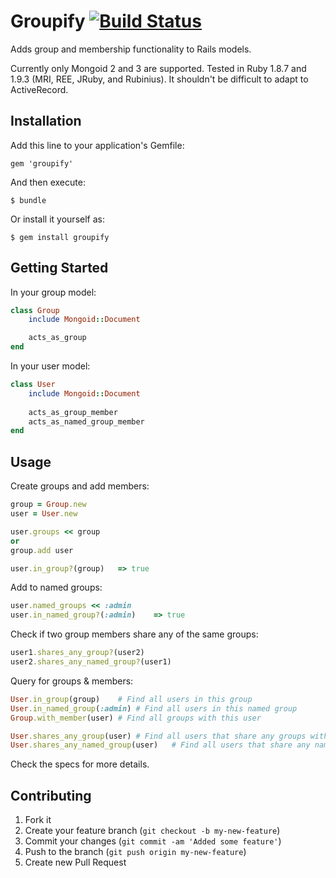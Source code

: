 # Groupify [![Build Status](https://secure.travis-ci.org/dwbutler/groupify.png)](http://travis-ci.org/dwbutler/groupify)
Adds group and membership functionality to Rails models.

Currently only Mongoid 2 and 3 are supported. Tested in Ruby 1.8.7 and 1.9.3 (MRI, REE, JRuby, and Rubinius).
It shouldn't be difficult to adapt to ActiveRecord.

## Installation

Add this line to your application's Gemfile:

    gem 'groupify'

And then execute:

    $ bundle

Or install it yourself as:

    $ gem install groupify

## Getting Started
In your group model:

```ruby
class Group
	include Mongoid::Document

	acts_as_group
end
```

In your user model:

```ruby
class User
	include Mongoid::Document
	
	acts_as_group_member
	acts_as_named_group_member
end
```

## Usage

Create groups and add members:

```ruby
group = Group.new
user = User.new

user.groups << group
or
group.add user

user.in_group?(group)	=> true
```

Add to named groups:

```ruby
user.named_groups << :admin
user.in_named_group?(:admin)	=> true
```

Check if two group members share any of the same groups:

```ruby
user1.shares_any_group?(user2)
user2.shares_any_named_group?(user1)
```

Query for groups & members:

```ruby
User.in_group(group)	# Find all users in this group
User.in_named_group(:admin)	# Find all users in this named group
Group.with_member(user)	# Find all groups with this user

User.shares_any_group(user)	# Find all users that share any groups with this user
User.shares_any_named_group(user)	# Find all users that share any named groups with this user
```

Check the specs for more details.

## Contributing

1. Fork it
2. Create your feature branch (`git checkout -b my-new-feature`)
3. Commit your changes (`git commit -am 'Added some feature'`)
4. Push to the branch (`git push origin my-new-feature`)
5. Create new Pull Request
